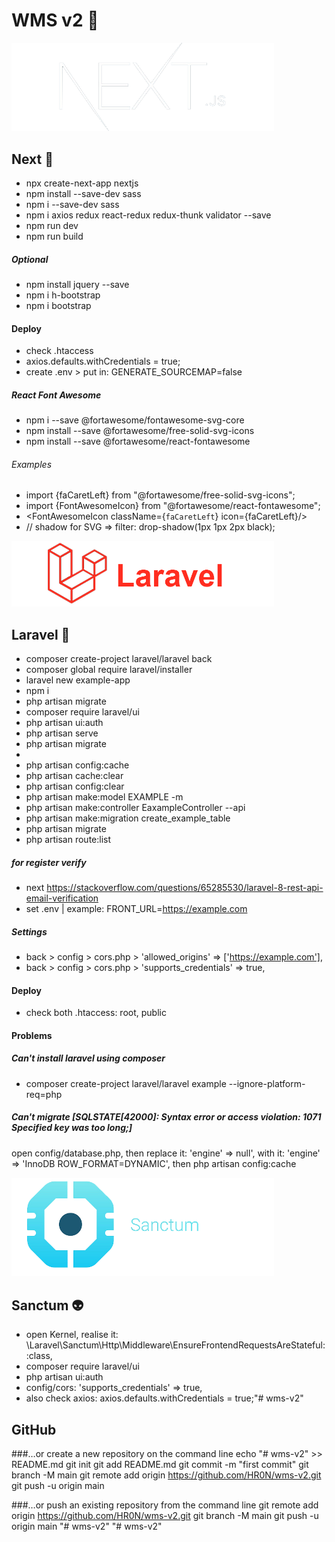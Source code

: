 # WMS v2 👾 




<img src="ui readme/Next%20logo.png" alt="Next logo" style="width: 420px"/>

## Next 🤖 
- npx create-next-app nextjs
- npm install --save-dev sass
- npm i --save-dev sass
- npm i axios redux react-redux redux-thunk validator --save
- npm run dev
- npm run build
##### Optional
- npm install jquery --save
- npm i h-bootstrap
- npm i bootstrap
#### Deploy
- check .htaccess
- axios.defaults.withCredentials = true;
- create .env > put in: GENERATE_SOURCEMAP=false
##### React Font Awesome
- npm i --save @fortawesome/fontawesome-svg-core
- npm install --save @fortawesome/free-solid-svg-icons
- npm install --save @fortawesome/react-fontawesome
###### Examples
- import {faCaretLeft} from "@fortawesome/free-solid-svg-icons";
- import {FontAwesomeIcon} from "@fortawesome/react-fontawesome";
- <FontAwesomeIcon className={`faCaretLeft`} icon={faCaretLeft}/>
- // shadow for SVG => filter: drop-shadow(1px 1px 2px black);



<img src="ui readme/Laravel%20logo.png" alt="Laravel logo" style="width: 420px"/>

## Laravel 🎃
- composer create-project laravel/laravel back
- composer global require laravel/installer
- laravel new example-app
- npm i
- php artisan migrate
- composer require laravel/ui
- php artisan ui:auth
- php artisan serve
- php artisan migrate
- 
- php artisan config:cache
- php artisan cache:clear
- php artisan config:clear
- php artisan make:model EXAMPLE -m
- php artisan make:controller EaxampleController --api
- php artisan make:migration create_example_table
- php artisan migrate
- php artisan route:list
##### for register verify
- next https://stackoverflow.com/questions/65285530/laravel-8-rest-api-email-verification
- set .env | example: FRONT_URL=https://example.com
##### Settings
- back > config > cors.php > 'allowed_origins' => ['https://example.com'],
- back > config > cors.php > 'supports_credentials' => true,
#### Deploy
- check both .htaccess: root, public
#### Problems
##### Can't install laravel using composer
- composer create-project laravel/laravel example --ignore-platform-req=php
##### Can't migrate [SQLSTATE[42000]: Syntax error or access violation: 1071 Specified key was too long;]
open config/database.php, then
 replace it: 'engine' => null', with it: 'engine' => 'InnoDB ROW_FORMAT=DYNAMIC',
 then php artisan config:cache	




<img src="ui readme/Sanctum%20logo.png" alt="Sanctum logo" style="width: 420px"/>

## Sanctum 👽
- open Kernel, realise it: \Laravel\Sanctum\Http\Middleware\EnsureFrontendRequestsAreStateful::class,
- composer require laravel/ui
- php artisan ui:auth
- config/cors: 'supports_credentials' => true,
- also check axios: axios.defaults.withCredentials = true;"# wms-v2" 

## GitHub
###…or create a new repository on the command line
echo "# wms-v2" >> README.md
git init
git add README.md
git commit -m "first commit"
git branch -M main
git remote add origin https://github.com/HR0N/wms-v2.git
git push -u origin main


###…or push an existing repository from the command line
git remote add origin https://github.com/HR0N/wms-v2.git
git branch -M main
git push -u origin main
"# wms-v2" 
"# wms-v2" 
